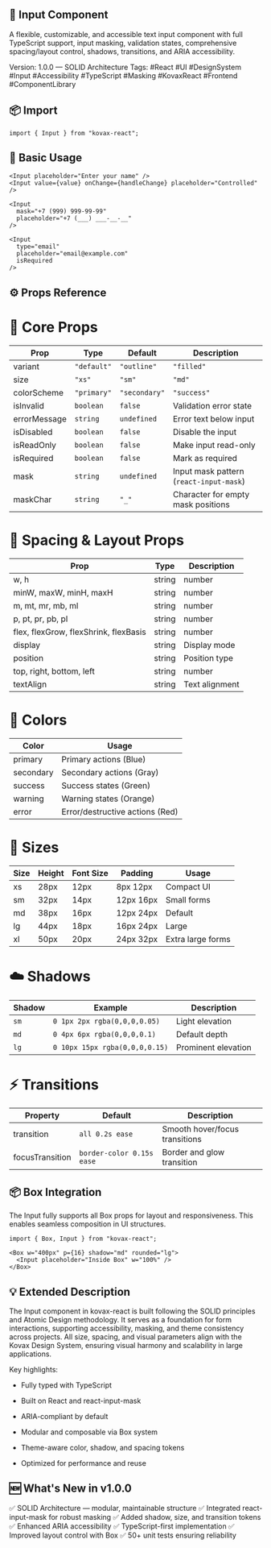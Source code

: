 ## 🧩 Input Component

A flexible, customizable, and accessible text input component with full TypeScript support, input masking, validation states, comprehensive spacing/layout control, shadows, transitions, and ARIA accessibility.

Version: 1.0.0 — SOLID Architecture
Tags: #React #UI #DesignSystem #Input #Accessibility #TypeScript #Masking #KovaxReact #Frontend #ComponentLibrary

## 📦 Import
```tsx
import { Input } from "kovax-react";
```

## 🚀 Basic Usage
```tsx
<Input placeholder="Enter your name" />
<Input value={value} onChange={handleChange} placeholder="Controlled" />

<Input 
  mask="+7 (999) 999-99-99"
  placeholder="+7 (___) ___-__-__"
/>

<Input 
  type="email" 
  placeholder="email@example.com"
  isRequired
/>
```

## ⚙️ Props Reference
# 🧱 Core Props
| Prop         | Type                                                                | Default     | Description                             |
| ------------ | ------------------------------------------------------------------- | ----------- | --------------------------------------- |
| variant      | `"default"` | `"outline"` | `"filled"`                              | `"default"` | Visual variant                          |
| size         | `"xs"` | `"sm"` | `"md"` | `"lg"` | `"xl"`                          | `"md"`      | Input size                              |
| colorScheme  | `"primary"` | `"secondary"` | `"success"` | `"warning"` | `"error"` | `"primary"` | Theme color                             |
| isInvalid    | `boolean`                                                           | `false`     | Validation error state                  |
| errorMessage | `string`                                                            | `undefined` | Error text below input                  |
| isDisabled   | `boolean`                                                           | `false`     | Disable the input                       |
| isReadOnly   | `boolean`                                                           | `false`     | Make input read-only                    |
| isRequired   | `boolean`                                                           | `false`     | Mark as required                        |
| mask         | `string`                                                            | `undefined` | Input mask pattern (`react-input-mask`) |
| maskChar     | `string`                                                            | `"_"`       | Character for empty mask positions      |

# 📏 Spacing & Layout Props
| Prop                                  | Type            | Description        |
| ------------------------------------- | --------------- | ------------------ |
| w, h                                  | string | number | Width and height   |
| minW, maxW, minH, maxH                | string | number | Min/max dimensions |
| m, mt, mr, mb, ml                     | string | number | Margin control     |
| p, pt, pr, pb, pl                     | string | number | Padding control    |
| flex, flexGrow, flexShrink, flexBasis | string | number | Flexbox properties |
| display                               | string          | Display mode       |
| position                              | string          | Position type      |
| top, right, bottom, left              | string | number | Position offsets   |
| textAlign                             | string          | Text alignment     |

# 🌈 Colors
| Color     | Usage                           |
| --------- | ------------------------------- |
| primary   | Primary actions (Blue)          |
| secondary | Secondary actions (Gray)        |
| success   | Success states (Green)          |
| warning   | Warning states (Orange)         |
| error     | Error/destructive actions (Red) |

# 📐 Sizes
| Size | Height | Font Size | Padding   | Usage             |
| ---- | ------ | --------- | --------- | ----------------- |
| xs   | 28px   | 12px      | 8px 12px  | Compact UI        |
| sm   | 32px   | 14px      | 12px 16px | Small forms       |
| md   | 38px   | 16px      | 12px 24px | Default           |
| lg   | 44px   | 18px      | 16px 24px | Large             |
| xl   | 50px   | 20px      | 24px 32px | Extra large forms |

# ☁️ Shadows
| Shadow | Example                        | Description         |
| ------ | ------------------------------ | ------------------- |
| `sm`   | `0 1px 2px rgba(0,0,0,0.05)`   | Light elevation     |
| `md`   | `0 4px 6px rgba(0,0,0,0.1)`    | Default depth       |
| `lg`   | `0 10px 15px rgba(0,0,0,0.15)` | Prominent elevation |

# ⚡ Transitions
| Property        | Default                   | Description                    |
| --------------- | ------------------------- | ------------------------------ |
| transition      | `all 0.2s ease`           | Smooth hover/focus transitions |
| focusTransition | `border-color 0.15s ease` | Border and glow transition     |

## 📦 Box Integration

The Input fully supports all Box props for layout and responsiveness.
This enables seamless composition in UI structures.

```tsx
import { Box, Input } from "kovax-react";

<Box w="400px" p={16} shadow="md" rounded="lg">
  <Input placeholder="Inside Box" w="100%" />
</Box>
```

## 💡 Extended Description

The Input component in kovax-react is built following the SOLID principles and Atomic Design methodology.
It serves as a foundation for form interactions, supporting accessibility, masking, and theme consistency across projects.
All size, spacing, and visual parameters align with the Kovax Design System, ensuring visual harmony and scalability in large applications.

Key highlights:

* Fully typed with TypeScript

* Built on React and react-input-mask

* ARIA-compliant by default

* Modular and composable via Box system

* Theme-aware color, shadow, and spacing tokens

* Optimized for performance and reuse

## 🆕 What's New in v1.0.0

✅ SOLID Architecture — modular, maintainable structure
✅ Integrated react-input-mask for robust masking
✅ Added shadow, size, and transition tokens
✅ Enhanced ARIA accessibility
✅ TypeScript-first implementation
✅ Improved layout control with Box
✅ 50+ unit tests ensuring reliability